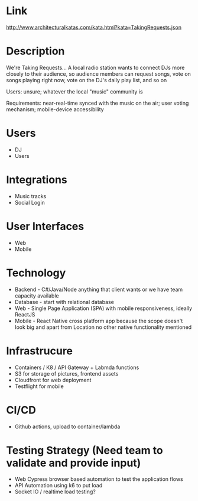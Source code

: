 # Link
http://www.architecturalkatas.com/kata.html?kata=TakingRequests.json

# Description

We're Taking Requests...
A local radio station wants to connect DJs more closely to their audience, so audience members can request songs, vote on songs playing right now, vote on the DJ's daily play list, and so on

Users: unsure; whatever the local "music" community is

Requirements: near-real-time synced with the music on the air; user voting mechanism; mobile-device accessibility

# Users
- DJ
- Users

# Integrations

- Music tracks
- Social Login

# User Interfaces
- Web
- Mobile

# Technology
- Backend - C#/Java/Node anything that client wants or we have team capacity available
- Database - start with relational database
- Web - Single Page Application (SPA) with mobile responsiveness, ideally ReactJS
- Mobile - React Native cross platform app because the scope doesn't look big and apart from Location no other native functionality mentioned

# Infrastrucure
- Containers / K8 / API Gateway + Labmda functions
- S3 for storage of pictures, frontend assets
- Cloudfront for web deployment
- Testflight for mobile

# CI/CD
- Github actions, upload to container/lambda

# Testing Strategy (Need team to validate and provide input)
- Web Cypress browser based automation to test the application flows
- API Automation using k6 to put load
- Socket IO / realtime load testing?

